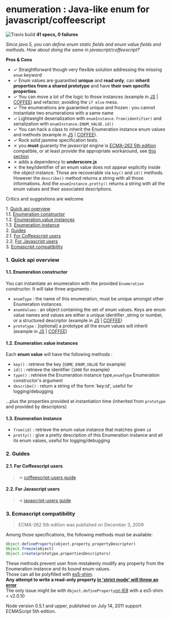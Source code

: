 <a name="top"></a>
enumeration : Java-like enum for javascript/coffeescript  
=========================================================
![Travis build](https://travis-ci.org/sveinburne/enumeration.svg?branch=master) 
**41 specs, 0 failures**

*Since java 5, you can define enum static fields and enum value fields and methods. 
How about doing the same in javascript/coffeescript?*  

**Pros & Cons**
- ✓ Straightforward though very flexible solution addressing the missing `enum` keyword  
- ✓ Enum values are guarantied **unique** and **read only**, can **inherit properties from a shared prototype** and have **their own specific properties**.  
- ✓ You can move a lot of the logic to those instances (example in [JS](JS.GUIDE.MD##refactoring) | [COFFEE](COFFEE.GUIDE.MD##refactoring)) and refactor, avoiding the `if else` mess. 
- ✓ The enumerations are guarantied unique and frozen : you cannot instantiate two enumerations with a same name    
- ✓ Lightweight deserialization with `enumInstance.from(identifier)` and serialization with `enumInstance.ENUM_VALUE.id()`  
- ✓ You can hack a class to inherit the Enumeration instance enum values and methods (example in [JS](JS.GUIDE.MD#hackdaclassincorporateaspublicclassfields) | [COFFEE](COFFEE.GUIDE.MD#hackdaclassincorporateaspublicclassfields)).  
- ✓ Rock solid jasmine specification tests. 
- ✗ you **must** guaranty the javascript engine is [ECMA-262 5th edition](https://people.mozilla.org/~jorendorff/es5.html) compatible, or at least provide the appropriate workaround, see [this section](#ecmascript)
- ✗ adds a dependency to **underscore.js**  
- ✗ the key/identifier of an enum value does not appear explicitly inside the object instance. Those are recoverable via `key()` and `id()` methods. However the `describe()` method returns a string with all those informations. And the `enumInstance.pretty()` returns a string with all the enum values and their associated descriptions.  
 
Critics and suggestions are welcome

1\.  [Quick api overview](#quickapioverview)  
1.1\.  [Enumeration constructor](#enumerationconstructor)  
1.2\.  [Enumeration.value instances](#enumeration.valueinstances)  
1.3\.  [Enumeration instance](#enumerationinstance)  
2\.  [Guides](#guides)  
2.1\.  [For Coffeescript users](#forcoffeescriptusers)  
2.2\.  [For Javascript users](#forjavascriptusers)  
3\.  [Ecmascript compatibility](#ecmascriptcompatibility)  

<a name="quickapioverview"></a>

### 1\. Quick api overview
<a name="enumerationconstructor"></a>

#### 1.1\. Enumeration constructor
You can instantiate an enumeration with the provided `Enumeration` constructor. It will take three arguments :
- `enumType` : the name of this enumeration, must be unique amongst other Enumeration instances.
- `enumValues` : an object containing the set of enum values. Keys are enum value names and values are either a unique identifier 
,string or number, or a structured descriptor (example in [JS](JS.GUIDE.MD#usemorecomplexenumdescriptors) | [COFFEE](COFFEE.GUIDE.MD#usemorecomplexenumdescriptors)) 
- `prototype` : [optional] a prototype all the enum values will inherit (example in [JS](JS.GUIDE.MD#aprototypeforenumvalues) | [COFFEE](COFFEE.GUIDE.MD#aprototypeforenumvalues))

<a name="enumeration.valueinstances"></a>

#### 1.2\. Enumeration.value instances
Each **enum value** will have the following methods :
- `key()`      : retrieve the key (`SOME_ENUM_VALUE` for example)
- `id()`       : retrieve the identifier (`1000` for example)
- `type()`     : retrieve the Enumeration instance type,`enumType` Enumeration constructor's argument
- `describe()` : return a string of the form 'key:id', useful for logging/debugging  

 ...plus the properties provided at instantiation time (inherited from `prototype` and provided by descriptors)

<a name="enumerationinstance"></a>

#### 1.3\. Enumeration instance
- `from(id)`  : retrieve the enum value instance that matches given `id`  
- `pretty()`  : give a pretty description of this Enumeration instance and all its enum values, useful for logging/debugging  
 
<a name="guides"></a>

### 2\. Guides
<a name="forcoffeescriptusers"></a>

#### 2.1\. For Coffeescript users
> → [coffeescript-users guide](COFFEE.GUIDE.MD#top)  
<a name="forjavascriptusers"></a>

#### 2.2\. For Javascript users
> → [javascript-users guide](JS.GUIDE.MD#top)  

<a name="ecmascript"></a>
<a name="ecmascriptcompatibility"></a>

### 3\. Ecmascript compatibility

> ECMA-262 5th edition was published on December 3, 2009 

Among those specifications, the following methods must be available:
```javascript
Object.defineProperty(object,property,propertyDescriptor)
Object.freeze(object)
Object.create(prototype,propertiesDescriptors)
```
These methods prevent user from mistakenly modify any property from the Enumeration instance and its bound enum values.   
Those can all be polyfilled with [es5-shim](https://github.com/es-shims/es5-shim).  
**Any attempt to write a read-only property [in 'strict mode' will throw an error](http://www.w3schools.com/js/js_strict.asp)**  
The only issue might be with `Object.defineProperty`[on IE8](https://github.com/es-shims/es5-shim/issues/5) with a es5-shim < v2.0.10  

Node version 0.5.1 and upper, published on July 14,  2011 support ECMAScript 5th edition.  
